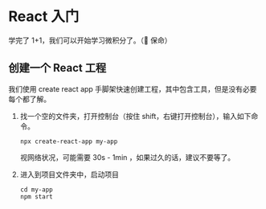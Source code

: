 # React 入门

学完了 1+1，我们可以开始学习微积分了。（🐶 保命）

## 创建一个 React 工程

我们使用 create react app 手脚架快速创建工程，其中包含工具，但是没有必要每个都了解。

1. 找一个空的文件夹，打开控制台（按住 shift，右键打开控制台），输入如下命令。

    ```
    npx create-react-app my-app
    ```

    视网络状况，可能需要 30s - 1min ，如果过久的话，建议不要等了。

2. 进入到项目文件夹中，启动项目

    ```
    cd my-app
    npm start
    ```

